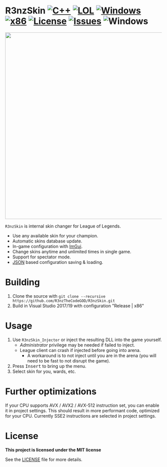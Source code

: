 # **R3nzSkin** [![C++](https://img.shields.io/badge/Language-C%2B%2B-%23f34b7d.svg?style=plastic)](https://en.wikipedia.org/wiki/C%2B%2B) [![LOL](https://img.shields.io/badge/Game-League%20of%20Legends-445fa5.svg?style=plastic)](https://na.leagueoflegends.com) [![Windows](https://img.shields.io/badge/Platform-Windows-0078d7.svg?style=plastic)](https://en.wikipedia.org/wiki/Microsoft_Windows) [![x86](https://img.shields.io/badge/Arch-x86-red.svg?style=plastic)](https://en.wikipedia.org/wiki/X86) [![License](https://img.shields.io/github/license/R3nzTheCodeGOD/R3nzSkin.svg?style=plastic)](LICENSE) [![Issues](https://img.shields.io/github/issues/R3nzTheCodeGOD/R3nzSkin.svg?style=plastic)](https://github.com/R3nzTheCodeGOD/R3nzCS/issues) ![Windows](https://github.com/R3nzTheCodeGOD/R3nzSkin/workflows/Windows/badge.svg?branch=master&event=push)

<p align="center">
  <img width=600 src="https://media.discordapp.net/attachments/748413086083317811/872311453573582848/unknown.png">
</p>

`R3nzSkin` is internal skin changer for League of Legends.

- Use any available skin for your champion.
- Automatic skins database update.
- In-game configuration with <a href="https://github.com/ocornut/imgui">ImGui</a>.
- Change skins anytime and unlimited times in single game.
- Support for spectator mode.
- <a href="https://github.com/nlohmann/json">JSON</a> based configuration saving & loading.

# Building
1. Clone the source with `git clone --recursive https://github.com/R3nzTheCodeGOD/R3nzSkin.git`
2. Build in Visual Studio 2017/19 with configuration "Release | x86"

# Usage
1. Use `R3nzSkin_Injector` or inject the resulting DLL into the game yourself.
   - *Administrator* privilege may be needed if failed to inject.
   - League client can crash if injected before going into arena.
      - A workaround is to not inject until you are in the arena (you will need to be fast to not disrupt the game).
2. Press <kbd>Insert</kbd> to bring up the menu.
3. Select skin for you, wards, etc.

# Further optimizations
If your CPU supports AVX / AVX2 / AVX-512 instruction set, you can enable it in project settings. This should result in more performant code, optimized for your CPU. Currently SSE2 instructions are selected in project settings.

# License
<b>This project is licensed under the MIT license</b>

See the <a href="https://github.com/R3nzTheCodeGOD/R3nzSkin/blob/master/LICENSE">LICENSE</a> file for more details.
